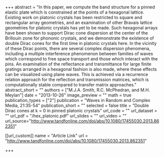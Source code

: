 +++
abstract = "In this paper, we compute the band structure for a pinned elastic plate which is constrained at the points of a hexagonal lattice. Existing work on platonic crystals has been restricted to square and rectangular array geometries, and an examination of other Bravais lattice geometries for platonic crystals has yet to be made. Such hexagonal arrays have been shown to support Dirac cone dispersion at the center of the Brillouin zone for phononic crystals, and we demonstrate the existence of double Dirac cones for the first time in platonic crystals here. In the vicinity of these Dirac points, there are several complex dispersion phenomena, including a multiple interference phenomenon between families of waves which correspond to free space transport and those which interact with the pins. An examination of the reflectance and transmittance for large finite gratings arranged in a hexagonal fashion is also made, where these effects can be visualized using plane waves. This is achieved via a recurrence relation approach for the reflection and transmission matrices, which is computationally stable compared to transfer matrix approaches."
abstract_short = ""
authors = ["M.J.A. Smith, R.C. McPhedran, and M.H. Meylan"]
date = "2013-10-26"
image_preview = ""
math = true
publication_types = ["2"]
publication = "Waves in Random and Complex Media, 21:35-54"
publication_short = ""
selected = false
title = "Double Dirac cones at k = 0 in pinned platonic crystals"
url_code = ""
url_dataset = ""
url_pdf = "/hex_platonic.pdf"
url_slides = ""
url_video = ""
url_source="http://www.tandfonline.com/doi/abs/10.1080/17455030.2013.862351"

[[url_custom]]
name = "Article Link"
url = "http://www.tandfonline.com/doi/abs/10.1080/17455030.2013.862351"

+++
